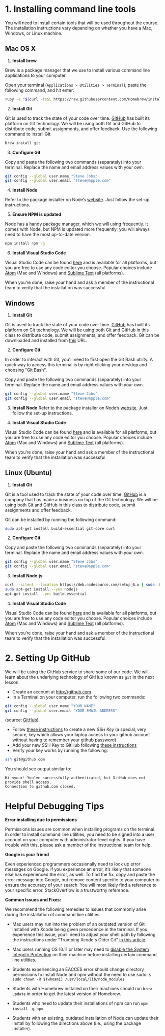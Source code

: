 # 1. Installing command line tools

You will need to install certain tools that will be used throughout the course. The installation instructions vary depending on whether you have a Mac, Windows, or Linux machine.

## Mac OS X

1. __Install brew__

  Brew is a package manager that we use to install various command line applications to your computer.

  Open your terminal (`Applications > Utilities > Terminal`), paste the following command, and hit enter:

  ```bash
  ruby -e "$(curl -fsSL https://raw.githubusercontent.com/Homebrew/install/master/install)"
  ```

2. __Install Git__

  Git is used to track the state of your code over time. [GitHub](https://github.com) has built its platform on Git technology. We will be using both Git and GitHub to distribute code, submit assignments, and offer feedback. Use the following command to install Git:

  ```bash
  brew install git
  ```

3. __Configure Git__

  Copy and paste the following two commands (separately) into your terminal. Replace the name and email address values with your own.

  ```bash
  git config --global user.name "Steve Jobs"
  git config --global user.email "steve@apple.com"
  ```

4. __Install Node__

  Refer to the package installer on Node’s [website](https://nodejs.org/en/). Just follow the set-up instructions.

5. __Ensure NPM is updated__

  Node has a handy package manager, which we will using frequently. It comes with Node, but NPM is updated more frequently; you will always need to have the most up-to-date version.

  ```bash
  npm install npm -g
  ```

6. __Install Visual Studio Code__

  Visual Studio Code can be found [here](http://code.visualstudio.com) and is available for all platforms, but you are free to use any code editor you choose. Popular choices include [Atom](http://atom.io) (Mac and Windows) and [Sublime Text](https://sublimetext.com/3) (all platforms).

  When you’re done, raise your hand and ask a member of the instructional team to verify that the installation was successful.

## Windows

1. __Install Git__

  Git is used to track the state of your code over time. [GitHub](https://github.com) has built its platform on Git technology. We will be using both Git and GitHub in this class to distribute code, submit assignments, and offer feedback.
  Git can be downloaded and installed from [this](https://git-scm.com/download/win) URL.

2. __Configure Git__

  In order to interact with Git, you'll need to first open the Git Bash utility. A quick way to access this terminal is by right clicking your desktop and choosing "Git Bash".

  Copy and paste the following two commands (separately) into your terminal. Replace the name and email address values with your own.

  ```bash
  git config --global user.name "Steve Jobs"
  git config --global user.email "steve@apple.com"
  ```

3. __Install Node__
  Refer to the package installer on Node’s [website](https://nodejs.org/en/). Just follow the set-up instructions.

4. __Install Visual Studio Code__

  Visual Studio Code can be found [here](http://code.visualstudio.com) and is available for all platforms, but you are free to use any code editor you choose. Popular choices include [Atom](http://atom.io) (Mac and Windows) and [Sublime Text](https://sublimetext.com/3) (all platforms).

  When you’re done, raise your hand and ask a member of the instructional team to verify that the installation was successful.

## Linux (Ubuntu)

1. __Install Git__

  Git is a tool used to track the state of your code over time. [GitHub](https://github.com) is a company that has made a business on top of the Git technology. We will be using both Git and GitHub in this class to distribute code, submit assignments and offer feedback.

  Git can be installed by running the following command:

  ```bash
  sudo apt-get install build-essential git-core curl
  ```

2. __Configure Git__

  Copy and paste the following two commands (separately) into your terminal. Replace the name and email address values with your own.

  ```bash
  git config --global user.name "Steve Jobs"
  git config --global user.email "steve@apple.com"
  ```

3. __Install Node.js__

  ```bash
  curl --silent --location https://deb.nodesource.com/setup_6.x | sudo -E bash -
  sudo apt-get install --yes nodejs
  apt-get install --yes build-essential
  ```

4. __Install Visual Studio Code__

  Visual Studio Code can be found [here](http://code.visualstudio.com) and is available for all platforms, but you are free to use any code editor you choose. Popular choices include [Atom](http://atom.io) (Mac and Windows) and [Sublime Text](https://sublimetext.com/3) (all platforms).

  When you’re done, raise your hand and ask a member of the instructional team to verify that the installation was successful.


# 2. Setting Up GitHub

We will be using the GitHub service to share some of our code. We will learn
about the underlying technology of GitHub known as `git` in the next lesson.

- Create an account at http://github.com
- In a Terminal on your computer, run the following two commands:

```bash
git config --global user.name "YOUR NAME"
git config --global user.email "YOUR EMAIL ADDRESS"
```

  (source: [GitHub](https://help.github.com/articles/set-up-git/))

- Follow [these
  instructions](https://help.github.com/articles/generating-a-new-ssh-key-and-adding-it-to-the-ssh-agent/)
  to create a new _SSH Key_ (a special, very secure, key which allows your
  laptop access to your github account without having to remember your github
  password)
- Add your new SSH Key to GitHub following [these
  instructions](https://help.github.com/articles/adding-a-new-ssh-key-to-your-github-account/)
- Verify your key works by running the following:

```bash
ssh git@github.com
```

  You should see output similar to:

  ```
  Hi <you>! You've successfully authenticated, but GitHub does not provide shell access.
  Connection to github.com closed.
  ```



# Helpful Debugging Tips

__Error installing due to permissions__

Permissions issues are common when installing programs on the terminal. In order to install command line utilities, you need to be signed into a user account on your computer with administrator-level rights. If you have trouble with this, please ask a member of the instructional team for help.

__Google is your friend__

Even experienced programmers occasionally need to look up error messages on Google. If you experience an error, it’s likely that someone else has experienced the error, as well. To find the fix, copy and paste the error message into Google, but remove content specific to your computer to ensure the accuracy of your search. You will most likely find a reference to your specific error. StackOverflow is a trustworthy reference.


__Common Issues and Fixes:__

We recommend the following remedies to issues that commonly arise during the installation of command line utilities:

* Mac users may run into the problem of an outdated version of Git installed with Xcode being given precedence in the terminal. If you experience this issue, you’ll need to adjust your shell path by following the instructions under "Trumping Xcode's Older Git" [in this article](http://coolestguidesontheplanet.com/install-update-latest-version-git-mac-osx-10-9-mavericks/).

* Mac users running OS 10.11 or later may need to [disable the System Integrity Protection](http://osxdaily.com/2015/10/05/disable-rootless-system-integrity-protection-mac-os-x/) on their machine before installing certain command line utilities.

* Students experiencing an EACCES error should change directory permissions to install Node and npm without the need to use sudo:
`$ sudo chown -R $(whoami) /usr/local/lib/node_modules`

* Students with Homebrew installed on their machines should run `brew update` in order to get the latest version of Homebrew.

* Students who need to update their installations of npm can run `npm install -g npm`.

* Students with an existing, outdated installation of Node can update their install by following the directions above (i.e., using the package installer).
